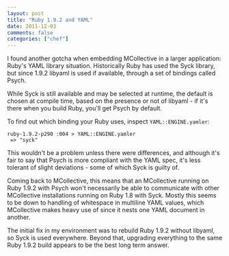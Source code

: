 ```yaml
---
layout: post
title: "Ruby 1.9.2 and YAML"
date: 2011-12-03
comments: false
categories: ["chef"]
---
```


I found another gotcha when embedding MCollective in a larger
application: Ruby's YAML library situation. Historically Ruby has used
the Syck library, but since 1.9.2 libyaml is used if available,
through a set of bindings called Psych. 

While Syck is still available and may be selected at runtime, the
default is chosen at compile time, based on the presence or not of
libyaml - if it's there when you build Ruby, you'll get Psych by
default. 

To find out which binding your Ruby uses, inspect `YAML::ENGINE.yamler`:

```
ruby-1.9.2-p290 :004 > YAML::ENGINE.yamler
 => "syck" 
```

This wouldn't be a problem unless there were differences, and although
it's fair to say that Psych is more compliant with the YAML spec, it's
less tolerant of slight deviations - some of which Syck is guilty of.

Coming back to MCollective, this means that an MCollective running on
Ruby 1.9.2 with Psych won't necessarily be able to communicate with
other MCollective installations running on Ruby 1.8 with Syck. Mostly
this seems to be down to handling of whitespace in multiline YAML
values, which MCollective makes heavy use of since it nests one YAML
document in another.

The initial fix in my environment was to rebuild Ruby 1.9.2 without
libyaml, so Syck is used everywhere. Beyond that, upgrading everything
to the same Ruby 1.9.2 build appears to be the best long term answer. 

